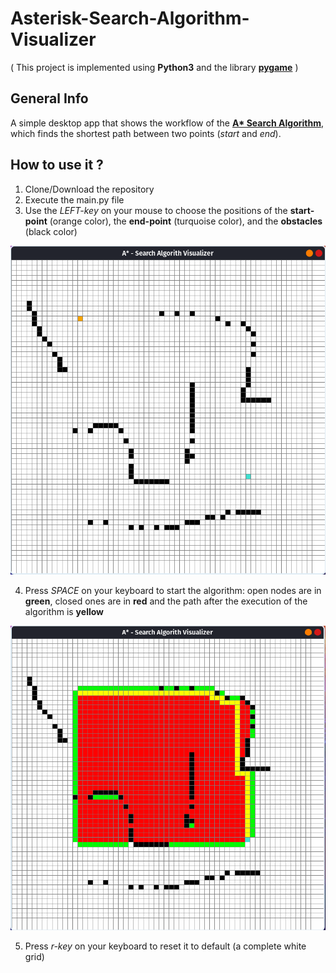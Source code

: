 # Asterisk-Search-Algorithm-Visualizer

(  This project is implemented using **Python3** and the library [**pygame**](https://www.pygame.org/news)  )

## General Info

A simple desktop app that shows the workflow of the [__A* Search Algorithm__](https://theory.stanford.edu/~amitp/GameProgramming/AStarComparison.html), which finds the shortest path between two points (_start_ and _end_).

## How to use it ?

1. Clone/Download the repository
2. Execute the main.py file
3. Use the *LEFT-key* on your mouse to choose the positions of the **start-point** (orange color), the **end-point** (turquoise color), and the **obstacles** (black color)

![](screenshots/s1.png)

4. Press *SPACE* on your keyboard to start the algorithm: open nodes are in **green**, closed ones are in **red** and the path after the execution of the algorithm is **yellow**

![](screenshots/s2.png)

5. Press *r-key* on your keyboard to reset it to default (a complete white grid)
